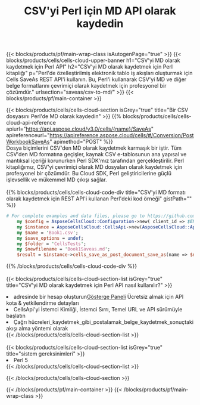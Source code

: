 ﻿---
title:  CSV'yi Perl için MD API olarak kaydedin
description:  Microsoft Excel ve OpenOffice Hesaplama için Bulut API'leri ve SDK'lar Elektronik tabloyu diğer biçim dosyasına dönüştürün.
url: /tr/perl/saveas/csv-to-md/
---
{{< blocks/products/pf/main-wrap-class isAutogenPage="true" >}}
{{< blocks/products/cells/cells-cloud-upper-banner h1="CSV\'yi MD olarak kaydetmek için Perl API" h2="CSV\'yi MD olarak kaydetmek için Perl kitaplığı" p="Perl\'de özelleştirilmiş elektronik tablo iş akışları oluşturmak için Cells SaveAs REST API\'i kullanın. Bu, Perl\'i kullanarak CSV\'yi MD ve diğer belge formatlarını çevrimiçi olarak kaydetmek için profesyonel bir çözümdür." urlsection="saveas/csv-to-md/" >}}
{{< blocks/products/pf/main-container >}}

{{< blocks/products/cells/cells-cloud-section isGrey="true" title="Bir CSV dosyasını Perl\'de MD olarak kaydedin" >}}
{{% blocks/products/cells/cells-cloud-api-reference apiurl="https://api.aspose.cloud/v3.0/cells/{name}/SaveAs" apireferenceurl="https://apireference.aspose.cloud/cells/#/Conversion/PostWorkbookSaveAs" apimethod="POST" %}}
<br/>
Dosya biçimlerini CSV'den MD olarak kaydetmek karmaşık bir iştir. Tüm CSV'den MD formatına geçişler, kaynak CSV e-tablosunun ana yapısal ve mantıksal içeriği korunurken Perl SDK'mız tarafından gerçekleştirilir. Perl kitaplığımız, CSV'yi çevrimiçi olarak MD dosyaları olarak kaydetmek için profesyonel bir çözümdür. Bu Cloud SDK, Perl geliştiricilerine güçlü işlevsellik ve mükemmel MD çıkışı sağlar.
<br/>
<br/>
{{% blocks/products/cells/cells-cloud-code-div title="CSV\'yi MD formatı olarak kaydetmek için REST API\'i kullanan Perl\'deki kod örneği" gistPath="" %}}
  
```perl
# For complete examples and data files, please go to https://github.com/aspose-cells-cloud/aspose-cells-cloud-perl/
    my $config = AsposeCellsCloud::Configuration->new( client_id => $ENV{'ProductClientId'}, client_secret => $ENV{'ProductClientSecret'});
    my $instance = AsposeCellsCloud::CellsApi->new(AsposeCellsCloud::ApiClient->new( $config));
    my $name = 'Book1.csv';
    my $save_options = undef;
    my $folder = 'CellsTests';
    my $newfilename = 'Book1Saveas.md';
    $result = $instance->cells_save_as_post_document_save_as(name => $name,save_options => $save_options, newfilename => $newfilename, folder => $folder);
```
  
{{% /blocks/products/cells/cells-cloud-code-div %}}
<br/>
<br/>
{{< blocks/products/cells/cells-cloud-section-list isGrey="true" title="CSV\'yi MD olarak kaydetmek için Perl API nasıl kullanılır?" >}}
<li> adresinde bir hesap oluşturun<a href="https://dashboard.aspose.cloud/">Gösterge Paneli</a> Ücretsiz almak için API kota & yetkilendirme detayları</li>
<li>CellsApi'yi İstemci Kimliği, İstemci Sırrı, Temel URL ve API sürümüyle başlatın</li>
<li>Çağrı hücreleri_kaydetmek_gibi_postalamak_belge_kaydetmek_sonuçtaki akışı alma yöntemi olarak</li>
{{< /blocks/products/cells/cells-cloud-section-list >}}
<br/>
<br/>
{{< blocks/products/cells/cells-cloud-section-list isGrey="true" title="sistem gereksinimleri" >}}
<li>Perl 5</li>
{{< /blocks/products/cells/cells-cloud-section-list >}}

{{< /blocks/products/cells/cells-cloud-section >}}

{{< /blocks/products/pf/main-container >}}
{{< /blocks/products/pf/main-wrap-class >}}
